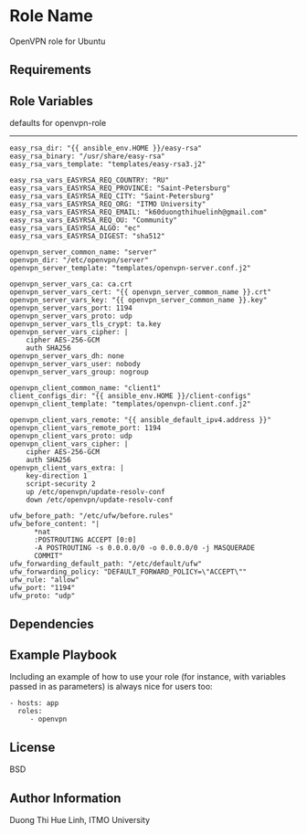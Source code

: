 # Role Name

OpenVPN role for Ubuntu

## Requirements

## Role Variables

defaults for openvpn-role

---

    easy_rsa_dir: "{{ ansible_env.HOME }}/easy-rsa"
    easy_rsa_binary: "/usr/share/easy-rsa"
    easy_rsa_vars_template: "templates/easy-rsa3.j2"

    easy_rsa_vars_EASYRSA_REQ_COUNTRY: "RU"
    easy_rsa_vars_EASYRSA_REQ_PROVINCE: "Saint-Petersburg"
    easy_rsa_vars_EASYRSA_REQ_CITY: "Saint-Petersburg"
    easy_rsa_vars_EASYRSA_REQ_ORG: "ITMO University"
    easy_rsa_vars_EASYRSA_REQ_EMAIL: "k60duongthihuelinh@gmail.com"
    easy_rsa_vars_EASYRSA_REQ_OU: "Community"
    easy_rsa_vars_EASYRSA_ALGO: "ec"
    easy_rsa_vars_EASYRSA_DIGEST: "sha512"

    openvpn_server_common_name: "server"
    openvpn_dir: "/etc/openvpn/server"
    openvpn_server_template: "templates/openvpn-server.conf.j2"

    openvpn_server_vars_ca: ca.crt
    openvpn_server_vars_cert: "{{ openvpn_server_common_name }}.crt"
    openvpn_server_vars_key: "{{ openvpn_server_common_name }}.key"
    openvpn_server_vars_port: 1194
    openvpn_server_vars_proto: udp
    openvpn_server_vars_tls_crypt: ta.key
    openvpn_server_vars_cipher: |
        cipher AES-256-GCM
        auth SHA256
    openvpn_server_vars_dh: none
    openvpn_server_vars_user: nobody
    openvpn_server_vars_group: nogroup

    openvpn_client_common_name: "client1"
    client_configs_dir: "{{ ansible_env.HOME }}/client-configs"
    openvpn_client_template: "templates/openvpn-client.conf.j2"

    openvpn_client_vars_remote: "{{ ansible_default_ipv4.address }}"
    openvpn_client_vars_remote_port: 1194
    openvpn_client_vars_proto: udp
    openvpn_client_vars_cipher: |
        cipher AES-256-GCM
        auth SHA256
    openvpn_client_vars_extra: |
        key-direction 1
        script-security 2
        up /etc/openvpn/update-resolv-conf
        down /etc/openvpn/update-resolv-conf

    ufw_before_path: "/etc/ufw/before.rules"
    ufw_before_content: "|
          *nat
          :POSTROUTING ACCEPT [0:0]
          -A POSTROUTING -s 0.0.0.0/0 -o 0.0.0.0/0 -j MASQUERADE
          COMMIT"
    ufw_forwarding_default_path: "/etc/default/ufw"
    ufw_forwarding_policy: "DEFAULT_FORWARD_POLICY=\"ACCEPT\""
    ufw_rule: "allow"
    ufw_port: "1194"
    ufw_proto: "udp"

## Dependencies

## Example Playbook

Including an example of how to use your role (for instance, with variables passed in as parameters) is always nice for users too:

    - hosts: app
      roles:
         - openvpn

## License

BSD

## Author Information

Duong Thi Hue Linh, ITMO University

